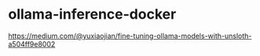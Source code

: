 # ollama-inference-docker

https://medium.com/@yuxiaojian/fine-tuning-ollama-models-with-unsloth-a504ff9e8002